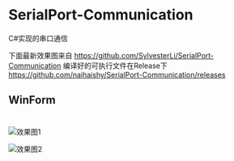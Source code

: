 # SerialPort-Communication
C#实现的串口通信

下面最新效果图来自 https://github.com/SylvesterLi/SerialPort-Communication 
编译好的可执行文件在Release下 https://github.com/naihaishy/SerialPort-Communication/releases

## WinForm
#
![效果图1](https://github.com/SylvesterLi/SerialPort-Communication/blob/master/%E7%AE%80%E4%BB%8B/intr.jpg) 

![效果图2](https://github.com/SylvesterLi/SerialPort-Communication/blob/master/%E7%AE%80%E4%BB%8B/introducing1.jpg) 
